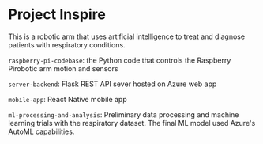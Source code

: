 # Project Inspire

This is a robotic arm that uses artificial intelligence to treat and diagnose patients with respiratory conditions.

`raspberry-pi-codebase`: the Python code that controls the Raspberry Pirobotic arm motion and sensors

`server-backend`: Flask REST API sever hosted on Azure web app

`mobile-app`: React Native mobile app

`ml-processing-and-analysis`: Preliminary data processing and machine learning trials with the respiratory dataset. The final ML model used Azure's AutoML capabilities. 

